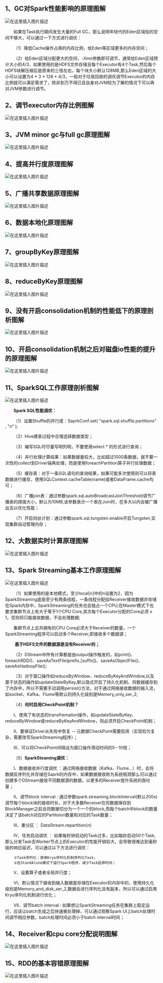 ## 1、GC对Spark性能影响的原理图解

![在这里插入图片描述](https://img-blog.csdnimg.cn/20200102114100152.png?x-oss-process=image/watermark,type_ZmFuZ3poZW5naGVpdGk,shadow_10,text_aHR0cHM6Ly9ibG9nLmNzZG4ubmV0L3FxXzQwNjQwMjI4,size_16,color_FFFFFF,t_70#pic_center)

&emsp;&emsp;如果在Task执行期间发生大量的Full GC，那么说明年轻代的Eden区域给的空间不够大，可以通过一下方式进行调优：

&emsp;&emsp;（1）降低Cache操作占用的内存比例，给Eden等区域更多的内存空间；

&emsp;&emsp;（2）给Eden区域分配更大的空间，-Xmn参数即可调节，通常给Eden区域预计大小的4/3，如果使用的是HDFS文件存储且每个Executor有4个Task,然后每个HDFS块解压缩后是原来的三倍左右，每个块大小默认128MB,那么Eden区域的大小可以设置为4 * 3 * 128 * 4/3，一般对于垃圾回收的调优调节Executor的内存比例就可以满足需求了，除非到万不得已且自身对JVM较为了解的情况下可以再对JVM参数进行调节。

## 2、调节executor内存比例图解

![在这里插入图片描述](https://img-blog.csdnimg.cn/20200102114418995.png?x-oss-process=image/watermark,type_ZmFuZ3poZW5naGVpdGk,shadow_10,text_aHR0cHM6Ly9ibG9nLmNzZG4ubmV0L3FxXzQwNjQwMjI4,size_16,color_FFFFFF,t_70#pic_center)

## 3、JVM minor gc与full gc原理图解

![在这里插入图片描述](https://img-blog.csdnimg.cn/20200102114618301.png?x-oss-process=image/watermark,type_ZmFuZ3poZW5naGVpdGk,shadow_10,text_aHR0cHM6Ly9ibG9nLmNzZG4ubmV0L3FxXzQwNjQwMjI4,size_16,color_FFFFFF,t_70#pic_center)

## 4、提高并行度原理图解

![在这里插入图片描述](https://img-blog.csdnimg.cn/20200102115640775.png?x-oss-process=image/watermark,type_ZmFuZ3poZW5naGVpdGk,shadow_10,text_aHR0cHM6Ly9ibG9nLmNzZG4ubmV0L3FxXzQwNjQwMjI4,size_16,color_FFFFFF,t_70#pic_center)

## 5、广播共享数据原理图解

![在这里插入图片描述](https://img-blog.csdnimg.cn/20200102115800458.png?x-oss-process=image/watermark,type_ZmFuZ3poZW5naGVpdGk,shadow_10,text_aHR0cHM6Ly9ibG9nLmNzZG4ubmV0L3FxXzQwNjQwMjI4,size_16,color_FFFFFF,t_70#pic_center)

## 6、数据本地化原理图解

![在这里插入图片描述](https://img-blog.csdnimg.cn/20200102115903960.png?x-oss-process=image/watermark,type_ZmFuZ3poZW5naGVpdGk,shadow_10,text_aHR0cHM6Ly9ibG9nLmNzZG4ubmV0L3FxXzQwNjQwMjI4,size_16,color_FFFFFF,t_70#pic_center)

## 7、groupByKey原理图解

![在这里插入图片描述](https://img-blog.csdnimg.cn/20200102120043345.png?x-oss-process=image/watermark,type_ZmFuZ3poZW5naGVpdGk,shadow_10,text_aHR0cHM6Ly9ibG9nLmNzZG4ubmV0L3FxXzQwNjQwMjI4,size_16,color_FFFFFF,t_70#pic_center)

## 8、reduceByKey原理图解

![在这里插入图片描述](https://img-blog.csdnimg.cn/20200102120212840.png?x-oss-process=image/watermark,type_ZmFuZ3poZW5naGVpdGk,shadow_10,text_aHR0cHM6Ly9ibG9nLmNzZG4ubmV0L3FxXzQwNjQwMjI4,size_16,color_FFFFFF,t_70#pic_center)

## 9、没有开启consolidation机制的性能低下的原理剖析图解

![在这里插入图片描述](https://img-blog.csdnimg.cn/20200102120400925.png?x-oss-process=image/watermark,type_ZmFuZ3poZW5naGVpdGk,shadow_10,text_aHR0cHM6Ly9ibG9nLmNzZG4ubmV0L3FxXzQwNjQwMjI4,size_16,color_FFFFFF,t_70#pic_center)

## 10、开启consolidation机制之后对磁盘io性能的提升的原理图解

![在这里插入图片描述](https://img-blog.csdnimg.cn/20200102120446815.png?x-oss-process=image/watermark,type_ZmFuZ3poZW5naGVpdGk,shadow_10,text_aHR0cHM6Ly9ibG9nLmNzZG4ubmV0L3FxXzQwNjQwMjI4,size_16,color_FFFFFF,t_70#pic_center)

## 11、SparkSQL工作原理剖析图解

![在这里插入图片描述](https://img-blog.csdnimg.cn/20200102120520250.png?x-oss-process=image/watermark,type_ZmFuZ3poZW5naGVpdGk,shadow_10,text_aHR0cHM6Ly9ibG9nLmNzZG4ubmV0L3FxXzQwNjQwMjI4,size_16,color_FFFFFF,t_70#pic_center)

&emsp;&emsp;**Spark SQL性能调优：**

&emsp;&emsp;（1）设置Shuffle的并行度：SaprkConf.set( "spark.sql.shuffle.partitions" , "n" );

&emsp;&emsp;（2）Hive建表过程中合理选择数据类型；

&emsp;&emsp;（3）编写SQL时尽量写明列明，不要使用select * 的形式进行查询；

&emsp;&emsp;（4）并行处理计算结果：如果数据量较大，比如超过1000条数据，就不要一次性的collect到Driver端再处理，而是使用foreachPartition算子并行处理数据；

&emsp;&emsp;（5）缓存表：对于一条SQL语句的查询结果，如果可能多次使用则可以将表数据进行缓存，使用SQLContext.cacheTable(name)或者DataFrame.cache均可；

&emsp;&emsp;（6）广播join表：通过参数spark.sql.autoBroadcastJoinThreshold调节广播表的阈值大小，默认为10MB,该参数表示一个表在Join时，在多大以内会被广播出去以优化性能；

&emsp;&emsp;（7）开启钨丝计划：通过参数spark.sql.tungsten.enable开启Tungsten,实现集群自动管理内存；

## 12、大数据实时计算原理图解

![在这里插入图片描述](https://img-blog.csdnimg.cn/20200102143128562.png?x-oss-process=image/watermark,type_ZmFuZ3poZW5naGVpdGk,shadow_10,text_aHR0cHM6Ly9ibG9nLmNzZG4ubmV0L3FxXzQwNjQwMjI4,size_16,color_FFFFFF,t_70#pic_center)

## 13、Spark Streaming基本工作原理图解

![在这里插入图片描述](https://img-blog.csdnimg.cn/20200102143231622.png?x-oss-process=image/watermark,type_ZmFuZ3poZW5naGVpdGk,shadow_10,text_aHR0cHM6Ly9ibG9nLmNzZG4ubmV0L3FxXzQwNjQwMjI4,size_16,color_FFFFFF,t_70#pic_center)

&emsp;&emsp;（1）如果使用的是本地模式，至少local[n]中的n设置为2，因为SparkStreaming底层至少有两条线程，一条线程分配给Receiver接收数据并存储在Spark内存中，SparkStreaming的任务也会独占一个CPU;在Master模式下也要求集群节点上有大于等于1个CPU Core,其次每个Executor分配的Core必须 ≥ 1，否则将只能接收数据，不会处理数据;

&emsp;&emsp;集群节点上总共拥有的CPU Core必须大于Receiver的数量，一个SparkStreaming程序可以启动多个Receiver,即接收多个数据源；

&emsp;&emsp; **基于HDFS文件的数据源是没有Receiver的；**

&emsp;&emsp;（2）DStream中所有计算都是由output操作触发的，如print()、foreachRDD()、saveAsTextFile(prefix,[suffix])、saveAsObjectFile()、saveAsHadoopFile();

&emsp;&emsp;（3）对于窗口操作如reduceByWindow、reduceByKeyAndWindow,以及基于状态的操作如updateStateByKey,默认隐式开启了持久化机制，将数据缓存到了内存中，所以不需要手动调用persist()方法，对于通过网络接收数据的输入流，如socket、Kafka、Flume等默认的持久化级别是Memory_only_ser_2;

&emsp;&emsp;（4）**何时启用CheckPoint机制？**

&emsp;&emsp;Ⅰ、使用了有状态的transfremation操作，如updateStateByKey、reduceByWindow或reduceByKeyAndWindow，则必须开启CheckPoint机制；

&emsp;&emsp;Ⅱ、要保证Driver从失败中恢复 -- 元数据CheckPoint需要启用（实现较为复杂，需要改写SparkStreaming程序）；

&emsp;&emsp;Ⅲ、可以将CheckPoint间隔设为窗口操作滑动时间的5--10倍；

&emsp;&emsp;（5）**SparkSteaming调优：**

&emsp;&emsp;Ⅰ、数据接收并行度调优 ：通过网络接收数据（Kafka、Flume...）时，会将数据反序列化并存储在Saprk的内存中，如果数据接收称为系统瓶颈那么可以通过创建多个DStream接收不同数据源的数据，以更多的Receiver提升系统的吞吐量；

&emsp;&emsp;Ⅱ、调节block interval : 通过参数spark.streaming.blockInterval(默认200s)调节每个block块的接收时长，对于大多数Receiver在将数据保存到BlockManager之前会将数据切分为一个一个的block,而每个batch中block的数量决定了该batch对应的Partitoion数量和对应的Task数量；

&emsp;&emsp;Ⅲ、重分区 ： DataStream.repartition(n)

&emsp;&emsp;Ⅳ、任务启动调优 ： 如果每秒钟启动的Task过多，比如每妙启动50个Task,那么分发Task去Worker节点上的Executor的性能开销较大，会导致很难达到毫秒级的响应延迟，可以通过以下方法进行调优：

		①Task序列化：使用Kryo序列化机制序列化Task;
		②在StandAlone模式下运行Spark程序，减少Task启停时间；

&emsp;&emsp;Ⅴ、设置算子或者全局并行度；

&emsp;&emsp;Ⅵ、默认情况下接收到输入数据是存储在Executor的内存中的，使用持久化级别是Memory_and_disk_ser_2,数据会进行序列化且有副本，所以可以通过启用Kryo序列化机制进行优化；

&emsp;&emsp;Ⅶ、调节batch interval : 如果想让SparkStreaming任务在集群上稳定运行，应该让batch生成之后快速被处理掉，可以通过观察Spark UI上batch处理时间调节相应参数，batch处理时间必须小于batch interval时间；

## 14、Receiver和cpu core分配说明图解

![在这里插入图片描述](https://img-blog.csdnimg.cn/20200102152930393.png?x-oss-process=image/watermark,type_ZmFuZ3poZW5naGVpdGk,shadow_10,text_aHR0cHM6Ly9ibG9nLmNzZG4ubmV0L3FxXzQwNjQwMjI4,size_16,color_FFFFFF,t_70#pic_center)

## 15、RDD的基本容错原理图解

![在这里插入图片描述](https://img-blog.csdnimg.cn/20200102153050384.png?x-oss-process=image/watermark,type_ZmFuZ3poZW5naGVpdGk,shadow_10,text_aHR0cHM6Ly9ibG9nLmNzZG4ubmV0L3FxXzQwNjQwMjI4,size_16,color_FFFFFF,t_70#pic_center)






